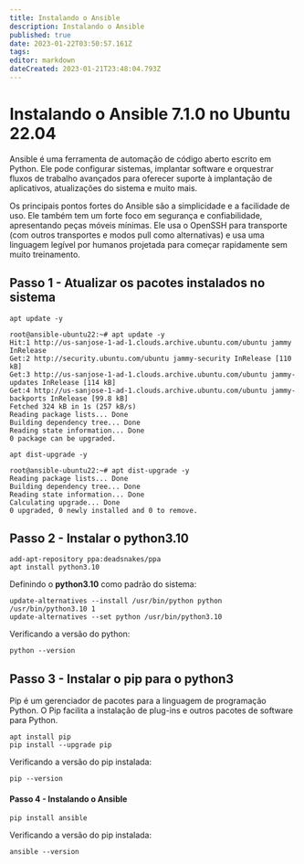 ```yaml
---
title: Instalando o Ansible
description: Instalando o Ansible
published: true
date: 2023-01-22T03:50:57.161Z
tags: 
editor: markdown
dateCreated: 2023-01-21T23:48:04.793Z
---
```


# Instalando o Ansible 7.1.0 no Ubuntu 22.04
Ansible é uma ferramenta de automação de código aberto escrito em Python. Ele pode configurar sistemas, implantar software e orquestrar fluxos de trabalho avançados para oferecer suporte à implantação de aplicativos, atualizações do sistema e muito mais.

Os principais pontos fortes do Ansible são a simplicidade e a facilidade de uso. Ele também tem um forte foco em segurança e confiabilidade, apresentando peças móveis mínimas. Ele usa o OpenSSH para transporte (com outros transportes e modos pull como alternativas) e usa uma linguagem legível por humanos projetada para começar rapidamente sem muito treinamento.

## Passo 1 - Atualizar os pacotes instalados no sistema
```shell
apt update -y
```
```shell
root@ansible-ubuntu22:~# apt update -y
Hit:1 http://us-sanjose-1-ad-1.clouds.archive.ubuntu.com/ubuntu jammy InRelease
Get:2 http://security.ubuntu.com/ubuntu jammy-security InRelease [110 kB]
Get:3 http://us-sanjose-1-ad-1.clouds.archive.ubuntu.com/ubuntu jammy-updates InRelease [114 kB]
Get:4 http://us-sanjose-1-ad-1.clouds.archive.ubuntu.com/ubuntu jammy-backports InRelease [99.8 kB]
Fetched 324 kB in 1s (257 kB/s)
Reading package lists... Done
Building dependency tree... Done
Reading state information... Done
0 package can be upgraded.
```
```shell
apt dist-upgrade -y
```
```shell
root@ansible-ubuntu22:~# apt dist-upgrade -y
Reading package lists... Done
Building dependency tree... Done
Reading state information... Done
Calculating upgrade... Done
0 upgraded, 0 newly installed and 0 to remove.
```
## Passo 2 - Instalar o python3.10
```shell
add-apt-repository ppa:deadsnakes/ppa
apt install python3.10
```
Definindo o **python3.10** como padrão do sistema:
```shell
update-alternatives --install /usr/bin/python python /usr/bin/python3.10 1
update-alternatives --set python /usr/bin/python3.10
```
Verificando a versão do python:
```shell
python --version
```
## Passo 3 - Instalar o pip para o python3
Pip é um gerenciador de pacotes para a linguagem de programação Python. O Pip facilita a instalação de plug-ins e outros pacotes de software para Python.
```shell
apt install pip
pip install --upgrade pip
```
Verificando a versão do pip instalada:
```shell
pip --version
```
#### Passo 4 - Instalando o Ansible
```shell
pip install ansible
```
Verificando a versão do pip instalada:
```shell
ansible --version
```